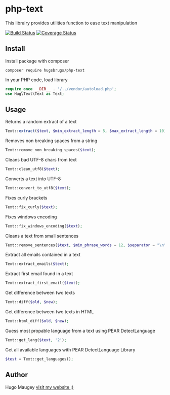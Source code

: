 # php-text

This librairy provides utilities function to ease text manipulation

[![Build Status](https://travis-ci.org/hugsbrugs/php-text.svg?branch=master)](https://travis-ci.org/hugsbrugs/php-text)
[![Coverage Status](https://coveralls.io/repos/github/hugsbrugs/php-text/badge.svg?branch=master)](https://coveralls.io/github/hugsbrugs/php-text?branch=master)

## Install

Install package with composer
```
composer require hugsbrugs/php-text
```

In your PHP code, load library
```php
require_once __DIR__ . '/../vendor/autoload.php';
use Hug\Text\Text as Text;
```

## Usage

Returns a random extract of a text
```php
Text::extract($text, $min_extract_length = 5, $max_extract_length = 10);
```

Removes non breaking spaces from a string
```php
Text::remove_non_breaking_spaces($text);
```

Cleans bad UTF-8 chars from text
```php
Text::clean_utf8($text);
```

Converts a text into UTF-8
```php
Text::convert_to_utf8($text);
```

Fixes curly brackets
```php
Text::fix_curly($text);
```

Fixes windows encoding
```php
Text::fix_windows_encoding($text);
```

Cleans a text from small sentences
```php
Text::remove_sentences($text, $min_phrase_words = 12, $separator = "\n");
```

Extract all emails contained in a text
```php
Text::extract_emails($text);
```

Extract first email found in a text
```php
Text::extract_first_email($text);
```

Get difference between two texts
```php
Text::diff($old, $new);
```

Get difference between two texts in HTML
```php
Text::html_diff($old, $new);
```

Guess most propable language from a text using PEAR DetectLanguage
```php
Text::get_lang($text, '2');
```

Get all available languages with PEAR DetectLanguage Library
```php
$test = Text::get_languages();
```

## Author

Hugo Maugey [visit my website ;)](https://hugo.maugey.fr)